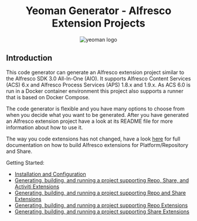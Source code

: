 <h1 align="center">Yeoman Generator - Alfresco Extension Projects</h1>
<p align="center">
  <img title="yeoman generator" src='https://github.com/yeoman/media/blob/master/optimized/yeoman-150x150-opaque.png' alt='yeoman logo'  />
</p>

## Introduction
This code generator can generate an Alfresco extension project similar to the Alfresco SDK 3.0 All-In-One (AIO).
It supports Alfresco Content Services (ACS) 6.x and Alfresco Process Services (APS) 1.8.x and 1.9.x. As ACS 6.0 is run
in a Docker container environment this project also supports a runner that is based on Docker Compose.

The code generator is flexible and you have many options to choose from when you decide what you want to be 
generated. After you have generated an Alfresco extension project have a look at its
README file for more information about how to use it.

The way you code extensions has not changed, have a look [here](https://docs.alfresco.com/6.0/concepts/dev-for-developers.html) for full documentation on how to build
Alfresco extensions for Platform/Repository and Share.
 
 
Getting Started:

- [Installation and Configuration](docs/installation-and-configuration.md) 
- [Generating, building, and running a project supporting Repo, Share, and Activiti Extensions](docs/generating-repo-and-share-and-activiti-extension-project.md) 
- [Generating, building, and running a project supporting Repo and Share Extensions](docs/generating-repo-and-share-extension-project.md) 
- [Generating, building, and running a project supporting Repo Extensions](docs/generating-repository-extension-project.md) 
- [Generating, building, and running a project supporting Share Extensions](docs/generating-share-extension-project.md) 


